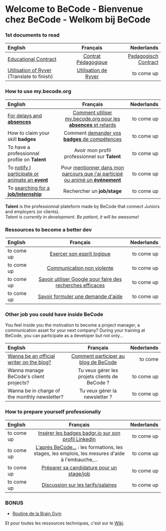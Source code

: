 # Welcome to BeCode - Bienvenue chez BeCode - Welkom bij BeCode

### 1st documents to read
| English    |     Français     |        Nederlands |
| :------------ | :-------------: | -------------: |
|[Educational Contract](educationalcontract)|[Contrat Pédagogique](./contratpedagogique.md)     |    [Pedagogisch Contract](./pedagogischcontract.md)|
| [Utilisation of Ryver](ryver-eng.md) (Translate to finish) |     [Utilisation de Ryver](ryver-fr.md)     |     to come up|

### How to use my.becode.org
| English    |     Français     |        Nederlands |
| :------------ | :-------------: | -------------: |
|[For delays and **absences**](mybecode-absence-eng.md)|[Comment utiliser my.becode.org pour les **absences** et retards](mybecode-absence-fr.md)|to come up|
|How to claim your skill **badges**|Comment [demander vos **badges** de compétences](mybecode-badges-fr.md)|to come up|
|To have a professionnal profile on **Talent**|Avoir mon profil professionnel sur **Talent**| to come up|
|To [notify I participate or animate an **event**](mybecode-event-eng.md)|Pour [mentionner dans mon parcours que j'ai participé ou animé un **événement**](mybecode-event-eng.md)| to come up|
|To [searching for a **job/internship**](mybecode-jobs-fr.md)|Rechercher un **job/stage**|to come up|

**Talent** is the professionnal plateform made by BeCode that connect Juniors and employers (or clients).    
*Talent is currently in development. Be patient, it will be awesome!*

### Ressources to become a better dev

| English    |     Français     |        Nederlands |
| :------------ | :-------------: | -------------: |
| to come up | [Exercer son esprit logique](EspritLogique.md) | to come up|
| to come up| [Communication non violente](CommunicationNonViolente.md) | to come up|
|to come up|[Savoir utiliser Google pour faire des recherches efficaces](UtiliserGoogle.md)|to come up|
|to come up|[Savoir formuler une demande d'aide](ObtenirAide.md)|to come up|

### Other job you could have inside BeCode
You feel inside you the motivation to become a project manager, a communication asset for your next company? During your training at BeCode, you can participate as a developer but not only...

| English    |     Français     |        Nederlands |
| :------------ | :-------------: | -------------: |
| [Wanna be an official writer on the blog?](BlogBecode-eng.md) |[Comment participer au blog de BeCode](BlogBeCode-fr.md)|to come|
| Wanna manage BeCode's client projects? |Tu veux gérer les projets clients de BeCode ?|to come up|
| Wanna be in charge of the monthly newsletter? |Tu veux gérer la newsletter ?|to come up|

### How to prepare yourself professionally
| English    |     Français     |        Nederlands |
| :------------ | :-------------: | -------------: |
|to come up|[Insérer les badges badgr.io sur son profil LinkedIn](badges-de-competences.md)|to come up|
|to come up|[L'après BeCode...](afterbecode.md) : les formations, les stages, les emplois, les mesures d'aide à l'embauche,...|to come up|
|to come up| [Préparer sa candidature pour un stage/job](preparersacandidature.md) |to come up|
|to come up|[Discussion sur les tarifs/salaires](https://gist.github.com/pixeline/aaba236316e49084700b6add496c298c)| to come up|

### BONUS
- [Routine de la Brain Gym](BrainGymRoutine.md)

Et pour toutes les ressources techniques, c'est sur le [Wiki](https://github.com/becodeorg/BeCode/wiki).
